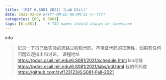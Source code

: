 ```yaml
---
title: '[MIT 6.S081 2021] [Lab Util]'
date: 2022-03-09 #YYYY-MM-DD HH:MM:SS +/-TTTT
categories: [OS, 6.S081]
tags: [6.s081]     # TAG names should always be lowercase
---
```



info 
> 记录一下自己做实验的思路过程和代码，不保证代码的正确性，如果有任何问题欢迎指出和讨论。
> 课程地址 https://pdos.csail.mit.edu/6.S081/2021/schedule.html
> lab地址 https://pdos.csail.mit.edu/6.S081/2021/labs/util.html
> 我的代码库 https://github.com/zyf123123/6.S081-Fall-2021


